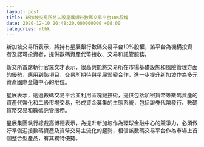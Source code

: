 ```yaml
---
layout: post
title: 新加坡交易所將入股星展銀行數碼交易平台10%股權
date: 2020-12-10 20:48:20.000000000 +08:00
categories: rthk
---
```


新加坡交易所表示，將持有星展銀行數碼交易平台10%股權，該平台為機構投資者及認可投資者，提供數碼資產代幣接收、交易和託管服務。

新交所首席執行官羅文才表示，很高興能將交易所在市場基礎設施和風險管理方面的優勢，應用到該項目，交易所期待與星展緊密合作，進一步提升新加坡作為多元資產國際金融中心的地位。

星展表示，透過數碼交易平台並利用區塊鏈技術，提供包括加密貨幣等數碼資產的資產代幣化和二級市場交易，形成資金募集的生態系統，包括證券代幣發行、數碼貨幣交易和數碼託管服務。

星展集團執行總裁高博德表示，為提升新加坡作為環球金融中心的競爭力，必須做好準備迎接數碼資產及貨幣交易主流化的趨勢，相信該數碼交易平台作為市場上首個整合型產品，有其獨特優勢。
